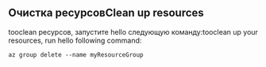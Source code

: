 ## <a name="clean-up-resources"></a><span data-ttu-id="315b5-101">Очистка ресурсов</span><span class="sxs-lookup"><span data-stu-id="315b5-101">Clean up resources</span></span>

<span data-ttu-id="315b5-102">tooclean ресурсов, запустите hello следующую команду:</span><span class="sxs-lookup"><span data-stu-id="315b5-102">tooclean up your resources, run hello following command:</span></span>

```azurecli-interactive
az group delete --name myResourceGroup
```
